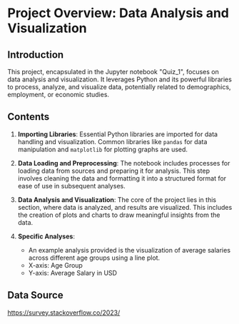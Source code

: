 # Project Overview: Data Analysis and Visualization

## Introduction
This project, encapsulated in the Jupyter notebook "Quiz_1", focuses on data analysis and visualization. It leverages Python and its powerful libraries to process, analyze, and visualize data, potentially related to demographics, employment, or economic studies.

## Contents
1. **Importing Libraries**: Essential Python libraries are imported for data handling and visualization. Common libraries like `pandas` for data manipulation and `matplotlib` for plotting graphs are used.

2. **Data Loading and Preprocessing**: The notebook includes processes for loading data from sources and preparing it for analysis. This step involves cleaning the data and formatting it into a structured format for ease of use in subsequent analyses.

3. **Data Analysis and Visualization**: The core of the project lies in this section, where data is analyzed, and results are visualized. This includes the creation of plots and charts to draw meaningful insights from the data.

4. **Specific Analyses**: 
    - An example analysis provided is the visualization of average salaries across different age groups using a line plot. 
    - X-axis: Age Group 
    - Y-axis: Average Salary in USD 

## Data Source
https://survey.stackoverflow.co/2023/
